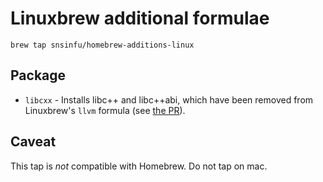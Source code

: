 Linuxbrew additional formulae
=============================

```
brew tap snsinfu/homebrew-additions-linux
```

## Package

- `libcxx` - Installs libc++ and libc++abi, which have been removed from
  Linuxbrew's `llvm` formula (see [the PR][linuxbrew-pr9758]).

[linuxbrew-pr9758]: https://github.com/Linuxbrew/homebrew-core/pull/9758

## Caveat

This tap is *not* compatible with Homebrew. Do not tap on mac.
